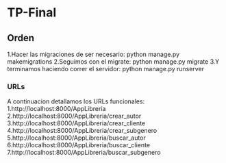# TP-Final

## Orden

1.Hacer las migraciones de ser necesario: python manage.py makemigrations
2.Seguimos con el migrate: python manage.py migrate
3.Y terminamos haciendo correr el servidor: python manage.py runserver

### URLs
A continuacion detallamos los URLs funcionales:
1.http://localhost:8000/AppLibreria
2.http://localhost:8000/AppLibreria/crear_autor
3.http://localhost:8000/AppLibreria/crear_cliente
4.http://localhost:8000/AppLibreria/crear_subgenero
5.http://localhost:8000/AppLibreria/buscar_autor
6.http://localhost:8000/AppLibreria/buscar_cliente
7.http://localhost:8000/AppLibreria/buscar_subgenero
